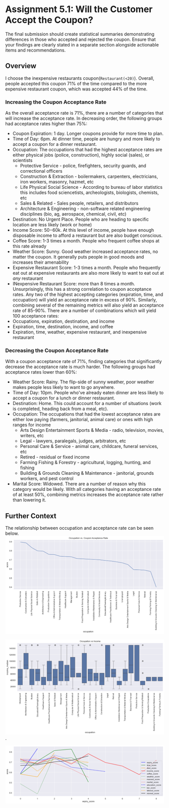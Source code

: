 # Assignment 5.1: Will the Customer Accept the Coupon?
The final submission should create statistical summaries demonstrating differences in those who accepted and rejected the coupon. Ensure that your findings are clearly stated in a separate section alongside actionable items and recommendations.

## Overview
I choose the inexpensive restaurants coupon(`Restaurant(<20)`). Overall, people accepted this coupon 71% of the time compared to the more expensive restaurant coupon, which was accepted 44% of the time.

### Increasing the Coupon Acceptance Rate
As the overall acceptance rate is 71%, there are a number of categories that will increase the acceptance rate. In decreasing order, the following groups had acceptance rates higher than 75%:
* Coupon Expiration: 1 day. Longer coupons provide for more time to plan. 
* Time of Day: 6pm. At dinner time, people are hungry and more likely to accept a coupon for a dinner restaurant.
* Occupation: The occupations that had the highest acceptance rates are either physical jobs (police, construction), highly social (sales), or scientists
    * Protective Service - police, firefighters, security guards, and correctional officers
    * Construction & Extraction - boilermakers, carpenters, electricians, iron workers, masonry, hazmet, etc 
    * Life Physical Social Science - According to bureau of labor statistics this includes food sciencetists, archeologists, biologists, chemists, etc
    * Sales & Related - Sales people, retailers, and distributors
    * Architecture & Engineering - non-software related engineering disciplines (bio, ag, aerospace, chemical, civil, etc) 
* Destination: No Urgent Place. People who are heading to specific location are less likely (work or home)
* Income Score: $50-$60k. At this level of income, people have enough disposable income to afford a restaurant but are also budget conscious. 
* Coffee Score: 1-3 times a month. People who frequent coffee shops at this rate already 
* Weather Score: Sunny. Good weather increased acceptance rates, no matter the coupon. It generally puts people in good moods and increases their amenability
* Expensive Restaurant Score: 1-3 times a month. People who frequently eat out at expensive restaurants are also more likely to want to eat out at _any_ restaurant
* INexpensive Restaurant Score: more than 8 times a month. Unsurprisingly, this has a strong correlation to coupon acceptance rates.
Any two of the highest accepting categories (expiration, time, and occupation) will yield an acceptance rate in excess of 90%. Similarly, combining several of the remaining metrics will also yield an acceptance rate of 85-90%. There are a number of combinations which will yield 100 acceptance rates:
* Occupations, expiration, destination, and income
* Expiration, time, destination, income, and coffee
* Expiration, time, weather, expensive restaurant, and inexpensive restaurant

### Decreasing the Coupon Acceptance Rate
With a coupon acceptance rate of 71%, finding categories that significantly decrease the acceptance rate is much harder. The following groups had acceptance rates lower than 60%:
* Weather Score: Rainy. The flip-side of sunny weather, poor weather makes people less likely to want to go anywhere.
* Time of Day: 10pm. People who've already eaten dinner are less likely to accept a coupon for a lunch or dinner restaurant.
* Destination: Home. This could account for a number of situations (work is completed, heading back from a meal, etc).
* Occupation: The occupations that had the lowest acceptance rates are either low paying (farmers, janitorial, animal care) or ones with high ranges for income
    * Arts Design Entertainment Sports & Media - radio, television, movies, writers, etc
    * Legal - lawyers, paralegals, judges, arbitrators, etc
    * Personal Care & Service - animal care, childcare, funeral services, etc
    * Retired - residual or fixed income
    * Farming Fishing & Forestry - agricultural, logging, hunting, and fishing
    * Building & Grounds Cleaning & Maintenance - janitorial, grounds workers, and pest control
* Marital Score: Widowed. There are a number of reason why this category would be likely. 
With all categories having an acceptance rate of at least 50%, combining metrics increases the acceptance rate rather than lowering it. 

## Further Context
The relationship between occupation and acceptance rate can be seen below. 
![alt text](images/occupation_vs_acceptance.png)

![alt text](images/occupation_vs_income.png).

![alt text](images/categories.png)
